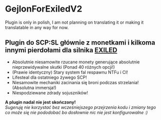 # GejlonForExiledV2  
Plugin is only in polish, I am not planning on translating it or making it translatable in any way for now.

## Plugin do SCP:SL głównie z monetkami i kilkoma innymi pierdołami dla silnika [EXILED](https://github.com/ExMod-Team/EXILED)  
- Absolutnie niesamowite rzucane monety generujące absolutnie nieprzewidywalne skutki (Ponad 40 różnych opcji!)  
- (Prawie identyczny) Stary system fal respawnu NTFu i CI!  
- Lifesteal dla ostatniego żywego SCP!  
- Niesamowite mechaniki zacinania się broni podczas strzelania! (Absolutna immersja!)  
- Niespodziewane zdrady sojuszników!  

**A plugin nadal nie jest skończony!**  
*Sugeruję nie korzystać bez wcześniejszego przejrzenia kodu i zmiany tego co może się nie pododobać bo dosłownie nic nie jest konfigurowalne :)*
